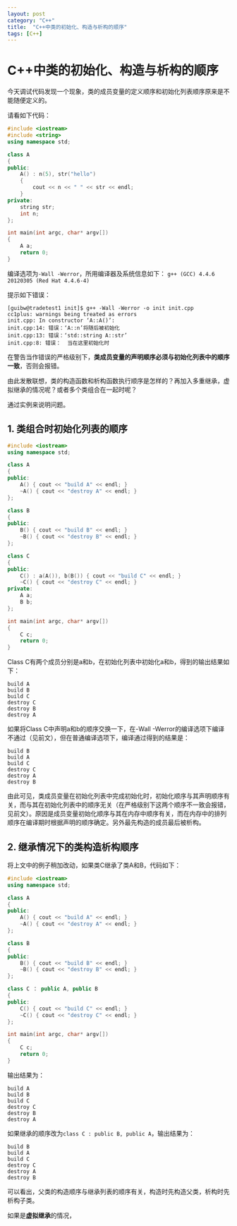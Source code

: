 ```yaml
---
layout: post
category: "C++"
title:  "C++中类的初始化、构造与析构的顺序"
tags: [C++]
---
```


# C++中类的初始化、构造与析构的顺序

今天调试代码发现一个现象，类的成员变量的定义顺序和初始化列表顺序原来是不能随便定义的。

请看如下代码：

```c++
#include <iostream>
#include <string>
using namespace std;

class A
{
public:
	A() : n(5), str("hello")
	{
		cout << n << " " << str << endl;
	}
private:
	string str;
	int n;
};

int main(int argc, char* argv[])
{
	A a;
	return 0;
}
```

编译选项为`-Wall -Werror`，所用编译器及系统信息如下：
`g++ (GCC) 4.4.6 20120305 (Red Hat 4.4.6-4)`

提示如下错误：

	[guibw@tradetest1 init]$ g++ -Wall -Werror -o init init.cpp 
	cc1plus: warnings being treated as errors
	init.cpp: In constructor ‘A::A()’:
	init.cpp:14: 错误：‘A::n’将随后被初始化
	init.cpp:13: 错误：‘std::string A::str’
	init.cpp:8: 错误：  当在这里初始化时

在警告当作错误的严格级别下，**类成员变量的声明顺序必须与初始化列表中的顺序一致**，否则会报错。

由此发散联想，类的构造函数和析构函数执行顺序是怎样的？再加入多重继承，虚拟继承的情况呢？或者多个类组合在一起时呢？

通过实例来说明问题。

## 1. 类组合时初始化列表的顺序

```c++
#include <iostream>
using namespace std;

class A
{
public:
	A() { cout << "build A" << endl; }
	~A() { cout << "destroy A" << endl; }
};

class B
{
public:
	B() { cout << "build B" << endl; }
	~B() { cout << "destroy B" << endl; }
};

class C
{
public:
	C() : a(A()), b(B()) { cout << "build C" << endl; }
	~C() { cout << "destroy C" << endl; }
private:
	A a;
	B b;
};

int main(int argc, char* argv[])
{
	C c;
	return 0;
}
```
Class C有两个成员分别是a和b，在初始化列表中初始化a和b，得到的输出结果如下：

	build A
	build B
	build C
	destroy C
	destroy B
	destroy A
	
如果将Class C中声明a和b的顺序交换一下，在-Wall -Werror的编译选项下编译不通过（见前文），但在普通编译选项下，编译通过得到的结果是：

	build B
	build A
	build C
	destroy C
	destroy A
	destroy B

由此可见，类成员变量在初始化列表中完成初始化时，初始化顺序与其声明顺序有关，而与其在初始化列表中的顺序无关（在严格级别下这两个顺序不一致会报错，见前文）。原因是成员变量初始化顺序与其在内存中顺序有关，而在内存中的排列顺序在编译期时根据声明的顺序确定。另外最先构造的成员最后被析构。

## 2. 继承情况下的类构造析构顺序
将上文中的例子稍加改动，如果类C继承了类A和B，代码如下：

```c++
#include <iostream>
using namespace std;

class A
{
public:
	A() { cout << "build A" << endl; }
	~A() { cout << "destroy A" << endl; }
};

class B
{
public:
	B() { cout << "build B" << endl; }
	~B() { cout << "destroy B" << endl; }
};

class C ： public A, public B
{
public:
	C() { cout << "build C" << endl; }
	~C() { cout << "destroy C" << endl; }
};

int main(int argc, char* argv[])
{
	C c;
	return 0;
}
```
输出结果为：

	build A
	build B
	build C
	destroy C
	destroy B
	destroy A
	
如果继承的顺序改为`class C : public B, public A`，输出结果为：

	build B
	build A
	build C
	destroy C
	destroy A
	destroy B
	
可以看出，父类的构造顺序与继承列表的顺序有关，构造时先构造父类，析构时先析构子类。

如果是**虚拟继承**的情况，




